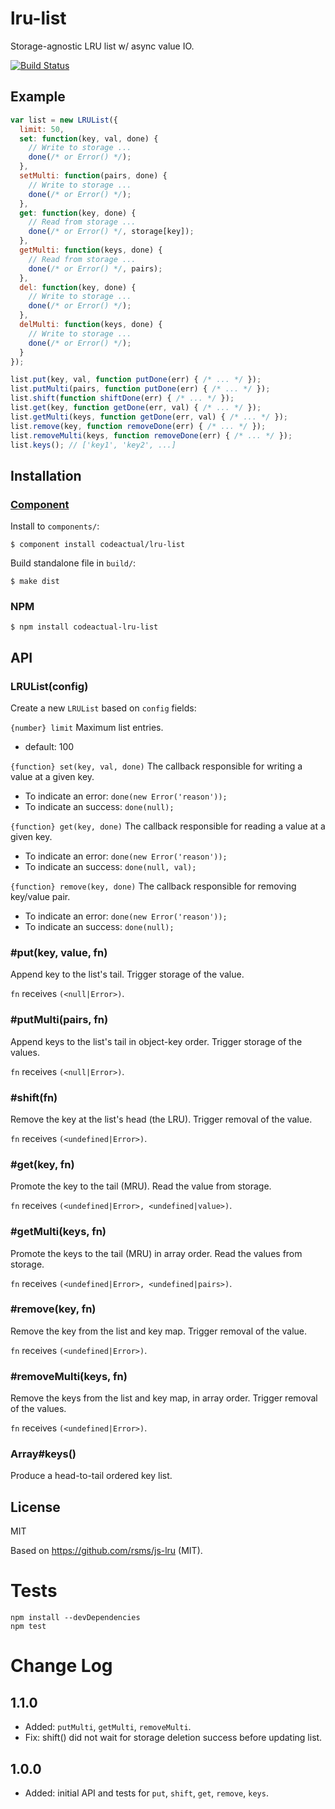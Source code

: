 # lru-list

Storage-agnostic LRU list w/ async value IO.

[![Build Status](https://travis-ci.org/codeactual/lru-list.png)](https://travis-ci.org/codeactual/lru-list)

## Example

```js
var list = new LRUList({
  limit: 50,
  set: function(key, val, done) {
    // Write to storage ...
    done(/* or Error() */);
  },
  setMulti: function(pairs, done) {
    // Write to storage ...
    done(/* or Error() */);
  },
  get: function(key, done) {
    // Read from storage ...
    done(/* or Error() */, storage[key]);
  },
  getMulti: function(keys, done) {
    // Read from storage ...
    done(/* or Error() */, pairs);
  },
  del: function(key, done) {
    // Write to storage ...
    done(/* or Error() */);
  },
  delMulti: function(keys, done) {
    // Write to storage ...
    done(/* or Error() */);
  }
});

list.put(key, val, function putDone(err) { /* ... */ });
list.putMulti(pairs, function putDone(err) { /* ... */ });
list.shift(function shiftDone(err) { /* ... */ });
list.get(key, function getDone(err, val) { /* ... */ });
list.getMulti(keys, function getDone(err, val) { /* ... */ });
list.remove(key, function removeDone(err) { /* ... */ });
list.removeMulti(keys, function removeDone(err) { /* ... */ });
list.keys(); // ['key1', 'key2', ...]
```

## Installation

### [Component](https://github.com/component/component)

Install to `components/`:

    $ component install codeactual/lru-list

Build standalone file in `build/`:

    $ make dist

### NPM

    $ npm install codeactual-lru-list

## API

### LRUList(config)

Create a new `LRUList` based on `config` fields:

`{number} limit` Maximum list entries.

* default: 100

`{function} set(key, val, done)` The callback responsible for writing a value at a given key.

* To indicate an error: `done(new Error('reason'));`
* To indicate an success: `done(null);`

`{function} get(key, done)` The callback responsible for reading a value at a given key.

* To indicate an error: `done(new Error('reason'));`
* To indicate an success: `done(null, val);`

`{function} remove(key, done)` The callback responsible for removing key/value pair.

* To indicate an error: `done(new Error('reason'));`
* To indicate an success: `done(null);`

### #put(key, value, fn)

Append key to the list's tail. Trigger storage of the value.

`fn` receives `(<null|Error>)`.

### #putMulti(pairs, fn)

Append keys to the list's tail in object-key order. Trigger storage of the values.

`fn` receives `(<null|Error>)`.

### #shift(fn)

Remove the key at the list's head (the LRU). Trigger removal of the value.

`fn` receives `(<undefined|Error>)`.

### #get(key, fn)

Promote the key to the tail (MRU). Read the value from storage.

`fn` receives `(<undefined|Error>, <undefined|value>)`.

### #getMulti(keys, fn)

Promote the keys to the tail (MRU) in array order. Read the values from storage.

`fn` receives `(<undefined|Error>, <undefined|pairs>)`.

### #remove(key, fn)

Remove the key from the list and key map. Trigger removal of the value.

`fn` receives `(<undefined|Error>)`.

### #removeMulti(keys, fn)

Remove the keys from the list and key map, in array order. Trigger removal of the values.

`fn` receives `(<undefined|Error>)`.

### Array#keys()

Produce a head-to-tail ordered key list.

## License

  MIT

  Based on https://github.com/rsms/js-lru (MIT).

# Tests

```
npm install --devDependencies
npm test
```

# Change Log

## 1.1.0

* Added: `putMulti`,  `getMulti`, `removeMulti`.
* Fix: shift() did not wait for storage deletion success before updating list.

## 1.0.0

* Added: initial API and tests for `put`, `shift`, `get`, `remove`, `keys`.

